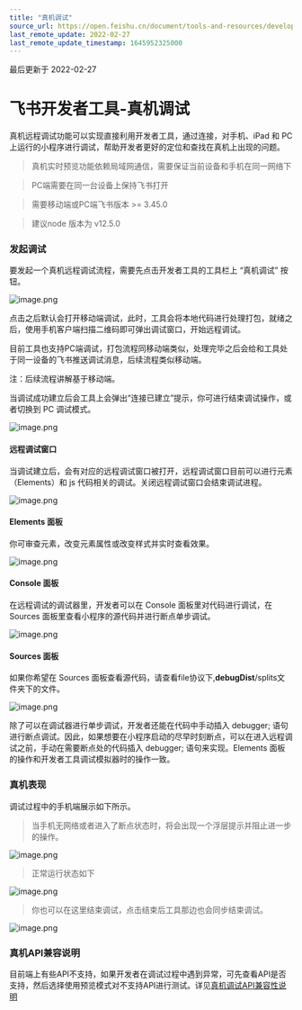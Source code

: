 ```yaml
---
title: "真机调试"
source_url: https://open.feishu.cn/document/tools-and-resources/development-tools/development-of-gadget-in-tools/gadget-debugging/feishu-developer-tools-remote-debugging
last_remote_update: 2022-02-27
last_remote_update_timestamp: 1645952325000
---
```

最后更新于 2022-02-27

# 飞书开发者工具-真机调试

真机远程调试功能可以实现直接利用开发者工具，通过连接，对手机、iPad 和 PC 上运行的小程序进行调试，帮助开发者更好的定位和查找在真机上出现的问题。

> 真机实时预览功能依赖局域网通信，需要保证当前设备和手机在同一网络下

> PC端需要在同一台设备上保持飞书打开

> 需要移动端或PC端飞书版本 >= 3.45.0

> 建议node 版本为 v12.5.0

### 发起调试

要发起一个真机远程调试流程，需要先点击开发者工具的工具栏上 “真机调试” 按钮。

![image.png](https://sf3-cn.feishucdn.com/obj/open-platform-opendoc/943df7d172f53de0cb174820383b0802_vcLizneWaV.png)

点击之后默认会打开移动端调试，此时，工具会将本地代码进行处理打包，就绪之后，使用手机客户端扫描二维码即可弹出调试窗口，开始远程调试。

目前工具也支持PC端调试，打包流程同移动端类似，处理完毕之后会给和工具处于同一设备的飞书推送调试消息，后续流程类似移动端。

注：后续流程讲解基于移动端。

当调试成功建立后会工具上会弹出“连接已建立”提示，你可进行结束调试操作，或者切换到 PC 调试模式。

![image.png](https://sf3-cn.feishucdn.com/obj/open-platform-opendoc/6ed1b40d933e7cd79e55baf1a6cf68a1_o8kvVQVQu9.png)

#### 远程调试窗口

当调试建立后，会有对应的远程调试窗口被打开，远程调试窗口目前可以进行元素（Elements）和 js 代码相关的调试。关闭远程调试窗口会结束调试进程。

![image.png](https://sf3-cn.feishucdn.com/obj/open-platform-opendoc/7231ba9d05d0c0a0edf9aa8ab7a7974d_NWN8v5rU1l.png)
#### Elements 面板

你可审查元素，改变元素属性或改变样式并实时查看效果。

![image.png](https://sf3-cn.feishucdn.com/obj/open-platform-opendoc/137b608ef6cb2e88d27b54c6e125d591_EUE8kHdWPE.png)

#### Console 面板

在远程调试的调试器里，开发者可以在 Console 面板里对代码进行调试，在 Sources 面板里查看小程序的源代码并进行断点单步调试。

![image.png](https://sf3-cn.feishucdn.com/obj/open-platform-opendoc/d3e45133556faa6ea702fa9f96c83bfd_fbERVNb04R.png)

#### Sources 面板

如果你希望在 Sources 面板查看源代码，请查看file协议下,**debugDist**/splits文件夹下的文件。

![image.png](https://sf3-cn.feishucdn.com/obj/open-platform-opendoc/574f79fbca3beb5b756ad9cfc23c3b81_CTR1xlHYgO.png)

除了可以在调试器进行单步调试，开发者还能在代码中手动插入 debugger; 语句进行断点调试。因此，如果想要在小程序启动的尽早时刻断点，可以在进入远程调试之前，手动在需要断点处的代码插入 debugger; 语句来实现。Elements 面板的操作和开发者工具调试模拟器时的操作一致。

### 真机表现

调试过程中的手机端展示如下所示。

> 当手机无网络或者进入了断点状态时，将会出现一个浮层提示并阻止进一步的操作。

![image.png](https://sf3-cn.feishucdn.com/obj/open-platform-opendoc/e9d7d8f0f0f38f2529e704ec0e29af68_Vz2gJOgn01.png)

> 正常运行状态如下

![image.png](https://sf3-cn.feishucdn.com/obj/open-platform-opendoc/c41e2b7213528caa5ad1d6a3284eea0e_sq4QPSiiFL.png)

> 你也可以在这里结束调试，点击结束后工具那边也会同步结束调试。

![image.png](https://sf3-cn.feishucdn.com/obj/open-platform-opendoc/2b94955b00a4f20b12e781bd7a59fd75_MCKoXdVLEy.png)

### 真机API兼容说明

目前端上有些API不支持，如果开发者在调试过程中遇到异常，可先查看API是否支持，然后选择使用预览模式对不支持API进行测试。详见[真机调试API兼容性说明](https://open.feishu.cn/document/uYjL24iN/uEzMzUjLxMzM14SMzMTN/remote-debug-api-available)
